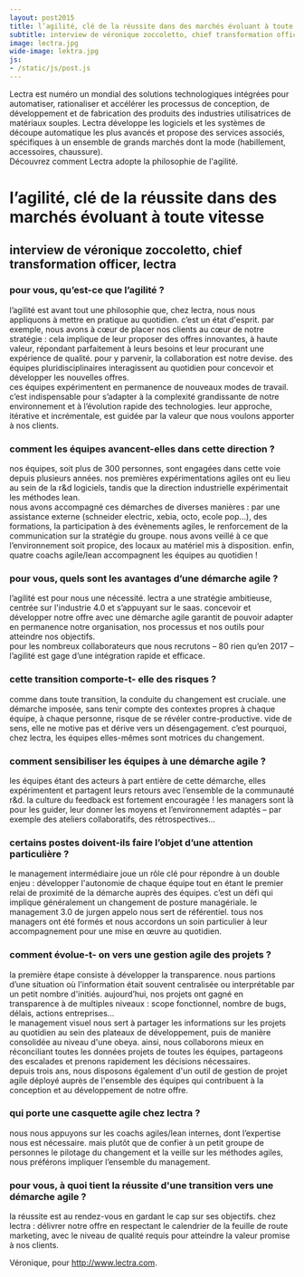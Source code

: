 ```yaml
---
layout: post2015
title: l’agilité, clé de la réussite dans des marchés évoluant à toute vitesse
subtitle: interview de véronique zoccoletto, chief transformation officer, lectra
image: lectra.jpg
wide-image: lektra.jpg
js:
- /static/js/post.js
---
```


Lectra est numéro un mondial des solutions technologiques intégrées pour automatiser, 
rationaliser et accélérer les processus de conception, de développement et de fabrication des produits des
 industries utilisatrices de matériaux souples. Lectra
  développe les logiciels et les systèmes de découpe automatique les plus avancés et propose des services
   associés, spécifiques à un ensemble de grands marchés dont la mode (habillement, accessoires, chaussure).            
Découvrez comment Lectra adopte la philosophie de l'agilité.


<!--more-->


# l’agilité, clé de la réussite dans des marchés évoluant à toute vitesse
                                                                               
## interview de véronique zoccoletto, chief transformation officer, lectra                                                                               

### pour vous, qu’est-ce que l’agilité ?

l’agilité est avant tout une philosophie que, chez lectra, nous nous appliquons à mettre en pratique au quotidien.
c’est un état d'esprit. par exemple, nous avons à cœur de placer nos clients au cœur de notre stratégie : cela
implique de leur proposer des offres innovantes, à haute valeur, répondant parfaitement à leurs besoins et leur
procurant une expérience de qualité. pour y parvenir, la collaboration est notre devise. des équipes pluridisciplinaires
interagissent au quotidien pour concevoir et développer les nouvelles offres.       
ces équipes expérimentent en permanence de nouveaux modes de travail. c’est indispensable pour s’adapter à la
complexité grandissante de notre environnement et à l’évolution rapide des technologies. leur approche, itérative et
incrémentale, est guidée par la valeur que nous voulons apporter à nos clients.

### comment les équipes avancent-elles dans cette direction ?

nos équipes, soit plus de 300 personnes, sont engagées dans cette voie depuis plusieurs années. nos premières
expérimentations agiles ont eu lieu au sein de la r&d logiciels, tandis que la direction industrielle expérimentait les
méthodes lean.    
nous avons accompagné ces démarches de diverses manières : par une assistance externe (schneider electric,
xebia, octo, ecole pop…), des formations, la participation à des évènements agiles, le renforcement de la
communication sur la stratégie du groupe. nous avons veillé à ce que l’environnement soit propice, des locaux au
matériel mis à disposition. enfin, quatre coachs agile/lean accompagnent les équipes au quotidien !

### pour vous, quels sont les avantages d’une démarche agile ?
                             
l’agilité est pour nous une nécessité. lectra a une stratégie ambitieuse, centrée sur l'industrie 4.0 et s’appuyant sur le
saas. concevoir et développer notre offre avec une démarche agile garantit de pouvoir adapter en permanence notre
organisation, nos processus et nos outils pour atteindre nos objectifs.                   
pour les nombreux collaborateurs que nous recrutons – 80 rien qu’en 2017 – l’agilité est gage d’une intégration rapide
et efficace.

### cette transition comporte-t- elle des risques ?

comme dans toute transition, la conduite du changement est cruciale. une démarche imposée, sans tenir compte des
contextes propres à chaque équipe, à chaque personne, risque de se révéler contre-productive. vide de sens, elle ne
motive pas et dérive vers un désengagement. c’est pourquoi, chez lectra, les équipes elles-mêmes sont motrices du
changement.

### comment sensibiliser les équipes à une démarche agile ? 

les équipes étant des acteurs à part entière de cette démarche, elles expérimentent et partagent leurs retours avec
l’ensemble de la communauté r&d. la culture du feedback est fortement encouragée ! les managers sont là pour les
guider, leur donner les moyens et l’environnement adaptés – par exemple des ateliers collaboratifs, des
rétrospectives… 

### certains postes doivent-ils faire l’objet d’une attention particulière ?

le management intermédiaire joue un rôle clé pour répondre à un double enjeu : développer l'autonomie de chaque
équipe tout en étant le premier relai de proximité de la démarche auprès des équipes. c’est un défi qui implique
généralement un changement de posture managériale. le management 3.0 de jurgen appelo nous sert de
référentiel. tous nos managers ont été formés et nous accordons un soin particulier à leur accompagnement pour une
mise en œuvre au quotidien.

### comment évolue-t- on vers une gestion agile des projets ?

la première étape consiste à développer la transparence. nous partions d’une situation où l'information était souvent
centralisée ou interprétable par un petit nombre d'initiés. aujourd’hui, nos projets ont gagné en transparence à de
multiples niveaux : scope fonctionnel, nombre de bugs, délais, actions entreprises...         
le management visuel nous sert à partager les informations sur les projets au quotidien au sein des plateaux de
développement, puis de manière consolidée au niveau d'une obeya. ainsi, nous collaborons mieux en réconciliant
toutes les données projets de toutes les équipes, partageons des escalades et prenons rapidement les décisions
nécessaires.       
depuis trois ans, nous disposons également d'un outil de gestion de projet agile déployé auprès de l'ensemble des
équipes qui contribuent à la conception et au développement de notre offre.

### qui porte une casquette agile chez lectra ?

nous nous appuyons sur les coachs agiles/lean internes, dont l’expertise nous est nécessaire. mais plutôt que de
confier à un petit groupe de personnes le pilotage du changement et la veille sur les méthodes agiles, nous préférons
impliquer l’ensemble du management.       

### pour vous, à quoi tient la réussite d'une transition vers une démarche agile ?

la réussite est au rendez-vous en gardant le cap sur ses objectifs. chez lectra : délivrer notre offre en respectant le
calendrier de la feuille de route marketing, avec le niveau de qualité requis pour atteindre la valeur promise à nos
clients.

Véronique, pour http://www.lectra.com.
                                                                               